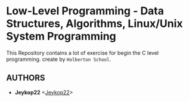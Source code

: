 # Low-Level Programming - Data Structures, Algorithms, Linux/Unix System Programming

This Repository contains a lot of exercise for begin the C level programming.
create by `Holberton School`.

## AUTHORS

* __Jeykop22__ <[Jeykop22](https://github.com/Jeykop22)>